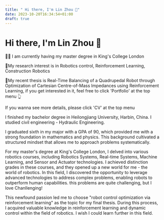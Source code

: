 ```yaml
---
title: " Hi there, I'm Lin Zhou 👋"
date: 2023-10-20T16:34:54+01:00
draft: true
---
```


# Hi there, I'm Lin Zhou 👋

👩‍🎓 I am currently having my master degree in King's College London

🔬My research interest is in Robotics control, Reinforcement Learning, Construction Robotics

📘My recent thesis is Real-Time Balancing of a Quadrupedal Robot through Optimization of Cartesian Centre-of-Mass Impedances using Reinforcement Learning, if you get interested in it, feel free to click 'Portfolio' at the top menu 👆

If you wanna see more details, please click 'CV' at the top menu

I finished my bachelor degree in Heilongjiang University, Harbin, China. I studied civil engineering - Hydraulic Engineering.

I graduated sixth in my major with a GPA of 90, which provided me with a strong foundation in mathematics and physics. This background cultivated a structured mindset that allows me to approach problems systematically.

For my master's degree at King's College London, I delved into various robotics courses, including Robotics Systems, Real-time Systems, Machine Learning, and Sensor and Actuator technologies. I achieved distinction grades in these courses, and they opened up a new world for me - the world of robotics. In this field, I discovered the opportunity to leverage advanced technologies to address complex problems, enabling robots to outperform human capabilities. this problems are quite challenging, but I love Chanllenging!

This newfound passion led me to choose "robot control optimization via reinforcement learning" as the topic for my final thesis. During this process, I acquired valuable knowledge in reinforcement learning and dynamic control within the field of robotics. I wish I could learn further in this field.


